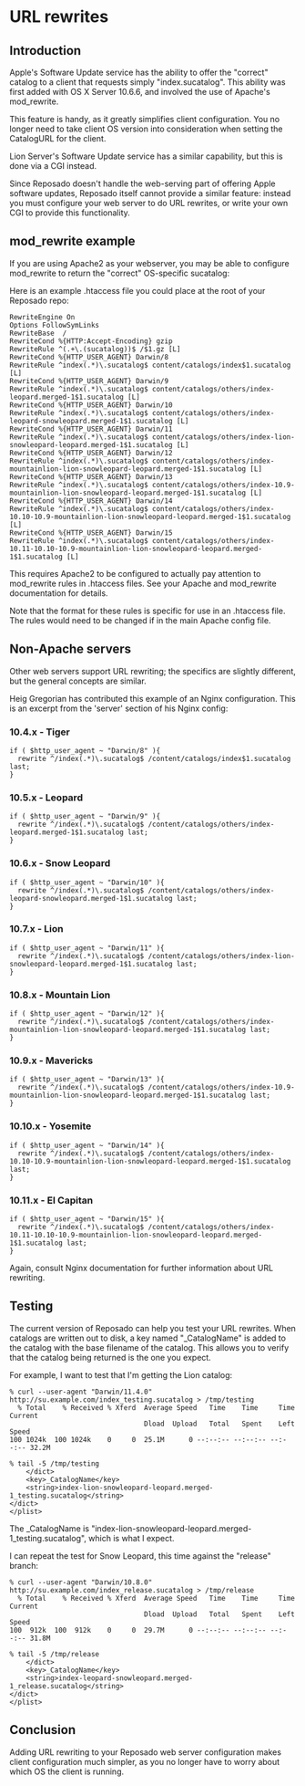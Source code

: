 # URL rewrites

## Introduction

Apple's Software Update service has the ability to offer the "correct" catalog to a client that requests simply "index.sucatalog". This ability was first added with OS X Server 10.6.6, and involved the use of Apache's mod_rewrite.

This feature is handy, as it greatly simplifies client configuration. You no longer need to take client OS version into consideration when setting the CatalogURL for the client.

Lion Server's Software Update service has a similar capability, but this is done via a CGI instead.

Since Reposado doesn't handle the web-serving part of offering Apple software updates, Reposado itself cannot provide a similar feature: instead you must configure your web server to do URL rewrites, or write your own CGI to provide this functionality.


## mod_rewrite example

If you are using Apache2 as your webserver, you may be able to configure mod_rewrite to return the "correct" OS-specific sucatalog:

Here is an example .htaccess file you could place at the root of your Reposado repo:

	RewriteEngine On
	Options FollowSymLinks
	RewriteBase  /
	RewriteCond %{HTTP:Accept-Encoding} gzip
	RewriteRule ^(.+\.(sucatalog))$ /$1.gz [L]
	RewriteCond %{HTTP_USER_AGENT} Darwin/8
	RewriteRule ^index(.*)\.sucatalog$ content/catalogs/index$1.sucatalog [L]
	RewriteCond %{HTTP_USER_AGENT} Darwin/9
	RewriteRule ^index(.*)\.sucatalog$ content/catalogs/others/index-leopard.merged-1$1.sucatalog [L]
	RewriteCond %{HTTP_USER_AGENT} Darwin/10
	RewriteRule ^index(.*)\.sucatalog$ content/catalogs/others/index-leopard-snowleopard.merged-1$1.sucatalog [L]
	RewriteCond %{HTTP_USER_AGENT} Darwin/11
	RewriteRule ^index(.*)\.sucatalog$ content/catalogs/others/index-lion-snowleopard-leopard.merged-1$1.sucatalog [L]
	RewriteCond %{HTTP_USER_AGENT} Darwin/12
	RewriteRule ^index(.*)\.sucatalog$ content/catalogs/others/index-mountainlion-lion-snowleopard-leopard.merged-1$1.sucatalog [L]
	RewriteCond %{HTTP_USER_AGENT} Darwin/13
	RewriteRule ^index(.*)\.sucatalog$ content/catalogs/others/index-10.9-mountainlion-lion-snowleopard-leopard.merged-1$1.sucatalog [L]
	RewriteCond %{HTTP_USER_AGENT} Darwin/14
	RewriteRule ^index(.*)\.sucatalog$ content/catalogs/others/index-10.10-10.9-mountainlion-lion-snowleopard-leopard.merged-1$1.sucatalog [L]
	RewriteCond %{HTTP_USER_AGENT} Darwin/15
	RewriteRule ^index(.*)\.sucatalog$ content/catalogs/others/index-10.11-10.10-10.9-mountainlion-lion-snowleopard-leopard.merged-1$1.sucatalog [L]


This requires Apache2 to be configured to actually pay attention to mod_rewrite rules in .htaccess files. See your Apache and mod_rewrite documentation for details.

Note that the format for these rules is specific for use in an .htaccess file. The rules would need to be changed if in the main Apache config file.


## Non-Apache servers

Other web servers support URL rewriting; the specifics are slightly different, but the general concepts are similar.

Heig Gregorian has contributed this example of an Nginx configuration. This is an excerpt from the 'server' section of his Nginx config:


### 10.4.x - Tiger
	
	if ( $http_user_agent ~ "Darwin/8" ){
	  rewrite ^/index(.*)\.sucatalog$ /content/catalogs/index$1.sucatalog last;
	}


### 10.5.x - Leopard

	if ( $http_user_agent ~ "Darwin/9" ){
	  rewrite ^/index(.*)\.sucatalog$ /content/catalogs/others/index-leopard.merged-1$1.sucatalog last;
	}


### 10.6.x - Snow Leopard

	if ( $http_user_agent ~ "Darwin/10" ){
	  rewrite ^/index(.*)\.sucatalog$ /content/catalogs/others/index-leopard-snowleopard.merged-1$1.sucatalog last;
	}


### 10.7.x - Lion

	if ( $http_user_agent ~ "Darwin/11" ){
	  rewrite ^/index(.*)\.sucatalog$ /content/catalogs/others/index-lion-snowleopard-leopard.merged-1$1.sucatalog last;
	}


### 10.8.x - Mountain Lion

	if ( $http_user_agent ~ "Darwin/12" ){
	  rewrite ^/index(.*)\.sucatalog$ /content/catalogs/others/index-mountainlion-lion-snowleopard-leopard.merged-1$1.sucatalog last;
	}


### 10.9.x - Mavericks

	if ( $http_user_agent ~ "Darwin/13" ){
	  rewrite ^/index(.*)\.sucatalog$ /content/catalogs/others/index-10.9-mountainlion-lion-snowleopard-leopard.merged-1$1.sucatalog last;
	}


### 10.10.x - Yosemite

	if ( $http_user_agent ~ "Darwin/14" ){
	  rewrite ^/index(.*)\.sucatalog$ /content/catalogs/others/index-10.10-10.9-mountainlion-lion-snowleopard-leopard.merged-1$1.sucatalog last;
	}


### 10.11.x - El Capitan

	if ( $http_user_agent ~ "Darwin/15" ){
	  rewrite ^/index(.*)\.sucatalog$ /content/catalogs/others/index-10.11-10.10-10.9-mountainlion-lion-snowleopard-leopard.merged-1$1.sucatalog last;
	}

Again, consult Nginx documentation for further information about URL rewriting.


## Testing

The current version of Reposado can help you test your URL rewrites. When catalogs are written out to disk, a key named "_CatalogName" is added to the catalog with the base filename of the catalog. This allows you to verify that the catalog being returned is the one you expect.

For example, I want to test that I'm getting the Lion catalog:

	% curl --user-agent "Darwin/11.4.0" http://su.example.com/index_testing.sucatalog > /tmp/testing
	  % Total    % Received % Xferd  Average Speed   Time    Time     Time  Current
	                                 Dload  Upload   Total   Spent    Left  Speed
	100 1024k  100 1024k    0     0  25.1M      0 --:--:-- --:--:-- --:--:-- 32.2M
	
	% tail -5 /tmp/testing
		</dict>
		<key>_CatalogName</key>
		<string>index-lion-snowleopard-leopard.merged-1_testing.sucatalog</string>
	</dict>
	</plist>

The _CatalogName is "index-lion-snowleopard-leopard.merged-1_testing.sucatalog", which is what I expect.

I can repeat the test for Snow Leopard, this time against the "release" branch:

	% curl --user-agent "Darwin/10.8.0" http://su.example.com/index_release.sucatalog > /tmp/release
	  % Total    % Received % Xferd  Average Speed   Time    Time     Time  Current
	                                 Dload  Upload   Total   Spent    Left  Speed
	100  912k  100  912k    0     0  29.7M      0 --:--:-- --:--:-- --:--:-- 31.8M
	
	% tail -5 /tmp/release
		</dict>
		<key>_CatalogName</key>
		<string>index-leopard-snowleopard.merged-1_release.sucatalog</string>
	</dict>
	</plist>


## Conclusion

Adding URL rewriting to your Reposado web server configuration makes client configuration much simpler, as you no longer have to worry about which OS the client is running.